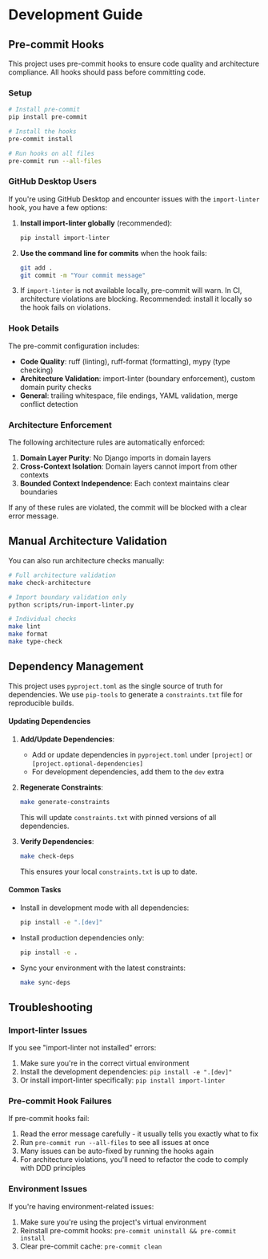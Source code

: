 # Development Guide

## Pre-commit Hooks

This project uses pre-commit hooks to ensure code quality and architecture compliance. All hooks should pass before committing code.

### Setup

```bash
# Install pre-commit
pip install pre-commit

# Install the hooks
pre-commit install

# Run hooks on all files
pre-commit run --all-files
```

### GitHub Desktop Users

If you're using GitHub Desktop and encounter issues with the `import-linter` hook, you have a few options:

1. **Install import-linter globally** (recommended):
   ```bash
   pip install import-linter
   ```

2. **Use the command line for commits** when the hook fails:
   ```bash
   git add .
   git commit -m "Your commit message"
   ```

3. If `import-linter` is not available locally, pre-commit will warn. In CI, architecture violations are blocking. Recommended: install it locally so the hook fails on violations.
### Hook Details

The pre-commit configuration includes:

- **Code Quality**: ruff (linting), ruff-format (formatting), mypy (type checking)
- **Architecture Validation**: import-linter (boundary enforcement), custom domain purity checks
- **General**: trailing whitespace, file endings, YAML validation, merge conflict detection

### Architecture Enforcement

The following architecture rules are automatically enforced:

1. **Domain Layer Purity**: No Django imports in domain layers
2. **Cross-Context Isolation**: Domain layers cannot import from other contexts
3. **Bounded Context Independence**: Each context maintains clear boundaries

If any of these rules are violated, the commit will be blocked with a clear error message.

## Manual Architecture Validation

You can also run architecture checks manually:

```bash
# Full architecture validation
make check-architecture

# Import boundary validation only
python scripts/run-import-linter.py

# Individual checks
make lint
make format
make type-check
```

## Dependency Management

This project uses `pyproject.toml` as the single source of truth for dependencies. We use `pip-tools` to generate a `constraints.txt` file for reproducible builds.

#### Updating Dependencies

1. **Add/Update Dependencies**:
   - Add or update dependencies in `pyproject.toml` under `[project]` or `[project.optional-dependencies]`
   - For development dependencies, add them to the `dev` extra

2. **Regenerate Constraints**:
   ```bash
   make generate-constraints
   ```
   This will update `constraints.txt` with pinned versions of all dependencies.

3. **Verify Dependencies**:
   ```bash
   make check-deps
   ```
   This ensures your local `constraints.txt` is up to date.

#### Common Tasks

- Install in development mode with all dependencies:
  ```bash
  pip install -e ".[dev]"
  ```

- Install production dependencies only:
  ```bash
  pip install -e .
  ```

- Sync your environment with the latest constraints:
  ```bash
  make sync-deps
  ```

## Troubleshooting

### Import-linter Issues

If you see "import-linter not installed" errors:

1. Make sure you're in the correct virtual environment
2. Install the development dependencies: `pip install -e ".[dev]"`
3. Or install import-linter specifically: `pip install import-linter`

### Pre-commit Hook Failures

If pre-commit hooks fail:

1. Read the error message carefully - it usually tells you exactly what to fix
2. Run `pre-commit run --all-files` to see all issues at once
3. Many issues can be auto-fixed by running the hooks again
4. For architecture violations, you'll need to refactor the code to comply with DDD principles

### Environment Issues

If you're having environment-related issues:

1. Make sure you're using the project's virtual environment
2. Reinstall pre-commit hooks: `pre-commit uninstall && pre-commit install`
3. Clear pre-commit cache: `pre-commit clean`
